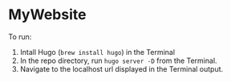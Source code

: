 # MyWebsite

To run: 

1) Intall Hugo (`brew install hugo`) in the Terminal
2) In the repo directory, run `hugo server -D` from the Terminal. 
3) Navigate to the localhost url displayed in the Terminal output.
